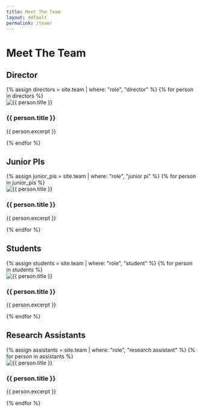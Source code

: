 ```yaml
---
title: Meet The Team
layout: default
permalink: /team/
---
```


# Meet The Team

## Director
<div class="team-grid">
    {% assign directors = site.team | where: "role", "director" %}
    {% for person in directors %}
    <div class="team-member">
        <img src="{{ person.image }}" alt="{{ person.title }}" />
        <h3>{{ person.title }}</h3>
        <p>{{ person.excerpt }}</p>
    </div>
    {% endfor %}
</div>

## Junior PIs
<div class="team-grid">
    {% assign junior_pis = site.team | where: "role", "junior pi" %}
    {% for person in junior_pis %}
    <div class="team-member">
        <img src="{{ person.image }}" alt="{{ person.title }}" />
        <h3>{{ person.title }}</h3>
        <p>{{ person.excerpt }}</p>
    </div>
    {% endfor %}
</div>

## Students
<div class="team-grid">
    {% assign students = site.team | where: "role", "student" %}
    {% for person in students %}
    <div class="team-member">
        <img src="{{ person.image }}" alt="{{ person.title }}" />
        <h3>{{ person.title }}</h3>
        <p>{{ person.excerpt }}</p>
    </div>
    {% endfor %}
</div>

## Research Assistants
<div class="team-grid">
    {% assign assistants = site.team | where: "role", "research assistant" %}
    {% for person in assistants %}
    <div class="team-member">
        <img src="{{ person.image }}" alt="{{ person.title }}" />
        <h3>{{ person.title }}</h3>
        <p>{{ person.excerpt }}</p>
    </div>
    {% endfor %}
</div>

